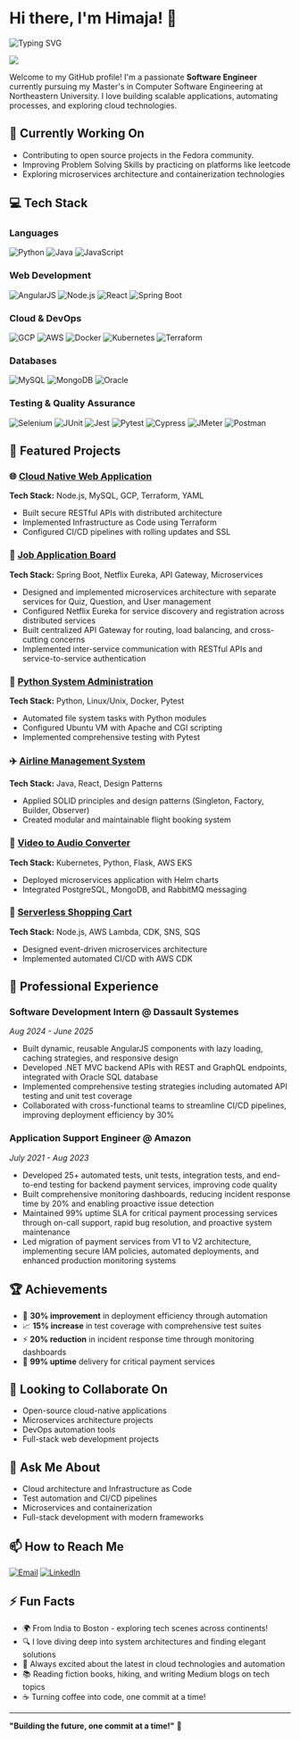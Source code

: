 # Hi there, I'm Himaja! 👋

![Typing SVG](https://readme-typing-svg.herokuapp.com?font=Fira+Code&pause=1000&color=2196F3&center=true&vCenter=true&width=435&lines=Software+Engineer+%F0%9F%92%BB;Cloud+%26+DevOps+Enthusiast+%E2%98%81%EF%B8%8F;Full+Stack+Developer+%F0%9F%9A%80;Always+Learning+New+Tech+%F0%9F%93%9A)

<img src="https://user-images.githubusercontent.com/73097560/115834477-dbab4500-a447-11eb-908a-139a6edaec5c.gif">

Welcome to my GitHub profile! I'm a passionate **Software Engineer** currently pursuing my Master's in Computer Software Engineering at Northeastern University. I love building scalable applications, automating processes, and exploring cloud technologies.

## 🔭 Currently Working On
- Contributing to open source projects in the Fedora community.
- Improving Problem Solving Skills by practicing on platforms like leetcode
- Exploring microservices architecture and containerization technologies
  

## 💻 Tech Stack

### Languages
![Python](https://img.shields.io/badge/Python-3776AB?style=for-the-badge&logo=python&logoColor=white)
![Java](https://img.shields.io/badge/Java-ED8B00?style=for-the-badge&logo=openjdk&logoColor=white)
![JavaScript](https://img.shields.io/badge/JavaScript-F7DF1E?style=for-the-badge&logo=javascript&logoColor=black)

### Web Development
![AngularJS](https://img.shields.io/badge/AngularJS-E23237?style=for-the-badge&logo=angularjs&logoColor=white)
![Node.js](https://img.shields.io/badge/Node.js-43853D?style=for-the-badge&logo=node.js&logoColor=white)
![React](https://img.shields.io/badge/React-20232A?style=for-the-badge&logo=react&logoColor=61DAFB)
![Spring Boot](https://img.shields.io/badge/Spring_Boot-6DB33F?style=for-the-badge&logo=spring-boot&logoColor=white)

### Cloud & DevOps
![GCP](https://img.shields.io/badge/Google_Cloud-4285F4?style=for-the-badge&logo=google-cloud&logoColor=white)
![AWS](https://img.shields.io/badge/Amazon_AWS-232F3E?style=for-the-badge&logo=amazon-aws&logoColor=white)
![Docker](https://img.shields.io/badge/Docker-2496ED?style=for-the-badge&logo=docker&logoColor=white)
![Kubernetes](https://img.shields.io/badge/Kubernetes-326CE5?style=for-the-badge&logo=kubernetes&logoColor=white)
![Terraform](https://img.shields.io/badge/Terraform-623CE4?style=for-the-badge&logo=terraform&logoColor=white)

### Databases
![MySQL](https://img.shields.io/badge/MySQL-00000F?style=for-the-badge&logo=mysql&logoColor=white)
![MongoDB](https://img.shields.io/badge/MongoDB-4EA94B?style=for-the-badge&logo=mongodb&logoColor=white)
![Oracle](https://img.shields.io/badge/Oracle-F80000?style=for-the-badge&logo=oracle&logoColor=white)

### Testing & Quality Assurance
![Selenium](https://img.shields.io/badge/Selenium-43B02A?style=for-the-badge&logo=selenium&logoColor=white)
![JUnit](https://img.shields.io/badge/JUnit-25A162?style=for-the-badge&logo=junit5&logoColor=white)
![Jest](https://img.shields.io/badge/Jest-C21325?style=for-the-badge&logo=jest&logoColor=white)
![Pytest](https://img.shields.io/badge/Pytest-0A9EDC?style=for-the-badge&logo=pytest&logoColor=white)
![Cypress](https://img.shields.io/badge/Cypress-17202C?style=for-the-badge&logo=cypress&logoColor=white)
![JMeter](https://img.shields.io/badge/Apache%20JMeter-D22128?style=for-the-badge&logo=apache%20jmeter&logoColor=white)
![Postman](https://img.shields.io/badge/Postman-FF6C37?style=for-the-badge&logo=postman&logoColor=white)

## 🚀 Featured Projects

### 🌐 [Cloud Native Web Application](https://github.com/SaiHimaja/cloud-native-webapp)
**Tech Stack:** Node.js, MySQL, GCP, Terraform, YAML
- Built secure RESTful APIs with distributed architecture
- Implemented Infrastructure as Code using Terraform
- Configured CI/CD pipelines with rolling updates and SSL

### 💼 [Job Application Board](https://github.com/SaiHimaja/job-application-board)
**Tech Stack:** Spring Boot, Netflix Eureka, API Gateway, Microservices
- Designed and implemented microservices architecture with separate services for Quiz, Question, and User management
- Configured Netflix Eureka for service discovery and registration across distributed services
- Built centralized API Gateway for routing, load balancing, and cross-cutting concerns
- Implemented inter-service communication with RESTful APIs and service-to-service authentication

### 🐍 [Python System Administration](https://github.com/SaiHimaja/python-automation)
**Tech Stack:** Python, Linux/Unix, Docker, Pytest
- Automated file system tasks with Python modules
- Configured Ubuntu VM with Apache and CGI scripting
- Implemented comprehensive testing with Pytest

### ✈️ [Airline Management System](https://github.com/SaiHimaja/airline-management)
**Tech Stack:** Java, React, Design Patterns
- Applied SOLID principles and design patterns (Singleton, Factory, Builder, Observer)
- Created modular and maintainable flight booking system

### 🎵 [Video to Audio Converter](https://github.com/SaiHimaja/video-audio-converter)
**Tech Stack:** Kubernetes, Python, Flask, AWS EKS
- Deployed microservices application with Helm charts
- Integrated PostgreSQL, MongoDB, and RabbitMQ messaging

### 🛒 [Serverless Shopping Cart](https://github.com/SaiHimaja/serverless-shopping-cart)
**Tech Stack:** Node.js, AWS Lambda, CDK, SNS, SQS
- Designed event-driven microservices architecture
- Implemented automated CI/CD with AWS CDK

## 💼 Professional Experience

### **Software Development Intern** @ Dassault Systemes
*Aug 2024 - June 2025*
- Built dynamic, reusable AngularJS components with lazy loading, caching strategies, and responsive design
- Developed .NET MVC backend APIs with REST and GraphQL endpoints, integrated with Oracle SQL database
- Implemented comprehensive testing strategies including automated API testing and unit test coverage
- Collaborated with cross-functional teams to streamline CI/CD pipelines, improving deployment efficiency by 30%

### **Application Support Engineer** @ Amazon
*July 2021 - Aug 2023*
- Developed 25+ automated tests, unit tests, integration tests, and end-to-end testing for backend payment services, improving code quality 
- Built comprehensive monitoring dashboards, reducing incident response time by 20% and enabling proactive issue detection
- Maintained 99% uptime SLA for critical payment processing services through on-call support, rapid bug resolution, and proactive system maintenance
- Led migration of payment services from V1 to V2 architecture, implementing secure IAM policies, automated deployments, and enhanced production monitoring systems

## 🏆 Achievements
- 🎯 **30% improvement** in deployment efficiency through automation
- 📈 **15% increase** in test coverage with comprehensive test suites
- ⚡ **20% reduction** in incident response time through monitoring dashboards
- 🔧 **99% uptime** delivery for critical payment services

## 👯 Looking to Collaborate On
- Open-source cloud-native applications
- Microservices architecture projects
- DevOps automation tools
- Full-stack web development projects

## 💬 Ask Me About
- Cloud architecture and Infrastructure as Code
- Test automation and CI/CD pipelines
- Microservices and containerization
- Full-stack development with modern frameworks

## 📫 How to Reach Me
[![Email](https://img.shields.io/badge/Gmail-chowdary.ku%40northeastern.edu-D14836?style=for-the-badge&logo=gmail&logoColor=white)](mailto:chowdary.ku@northeastern.edu)
[![LinkedIn](https://img.shields.io/badge/LinkedIn-Connect-0077B5?style=for-the-badge&logo=linkedin&logoColor=white)](https://www.linkedin.com/in/saihimaja/)

## ⚡ Fun Facts
- 🌍 From India to Boston - exploring tech scenes across continents!
- 🔍 I love diving deep into system architectures and finding elegant solutions
- 🚀 Always excited about the latest in cloud technologies and automation
- 📚 Reading fiction books, hiking, and writing Medium blogs on tech topics
- ☕ Turning coffee into code, one commit at a time!

---

**"Building the future, one commit at a time!"** 🚀
